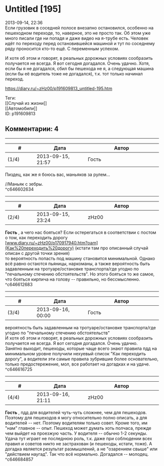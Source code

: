 Untitled [195]
==============

  
2013-09-14, 22:36  
 Если грузовик в соседней полосе внезапно остановился, особенно на пешеходном переходе, то, наверное, это не просто так. Об этом уже много писали где ни попадя и даже видео на я-трубе есть. Человек идёт по переходу перед остановившейся машиной и тут по соседнему ряду проносится кто-то ещё. С переменным успехом.   
   
 И хотя об этом и говорят, в реальных дорожных условиях сообразить получается не всегда. Я вот сегодня догадался. Очень удачно. Хотя, если бы я не догадался, сбил бы пешехода не я, а следующая машина (если бы её водитель тоже не догадался), т.к. тот только начинал переход.   
  
<https://diary.ru/~zHz00/p191609813_untitled-195.htm>  
  
Теги:  
[[Случай из жизни]]  
[[Автомобили]]  
ID: p191609813  


Комментарии: 4
--------------

  


---



|         #         |              Дата              |                     Автор                     |           ID           |
| --- | --- | --- | --- |
| (1/4) | 2013-09-15, 21:57 | Гость | c646602634 |

  
 Пиздец, как же я боюсь вас, маньяков за рулем...   
   
 //Маньяк с зебры.   
 ^c646602634

---



|         #         |              Дата              |                     Автор                     |           ID           |
| --- | --- | --- | --- |
| (2/4) | 2013-09-15, 23:24 | zHz00 | c646612683 |

  
  **Гость**  , а чего нас бояться? Если остерегаться в соответствии с постом о том, как переходить дорогу   
  [www.diary.ru/~zHz00/p170917940.htm?oam](Как%20переходить%20дорогу)  (кстати там про описанный случай описан с другой точки зрения)   
 то вероятность попасть под машину становится минимальной. Однако всё равно остаются пьяницы, наркоманы, а также вероятность быть задавленным на тротуаре/остановке транспорта/где угодно по "печальному стечению обстоятельств". Но этого бояться то же самое, что бояться кирпича на голову -- правильно, но бессмысленно.   
 ^c646612683

---



|         #         |              Дата              |                     Автор                     |           ID           |
| --- | --- | --- | --- |
| (3/4) | 2013-09-16, 00:00 | Гость | c646616725 |

  
  вероятность быть задавленным на тротуаре/остановке транспорта/где угодно по "печальному стечению обстоятельств"    
  И хотя об этом и говорят, в реальных дорожных условиях сообразить получается не всегда. Я вот сегодня догадался. Очень удачно.    
 Занятно выходит, пешеходы, которые чаще всего знают правила пдд на минимальном уровне получили нехуевый список "Как переходить дорогу", а водители эти самые правила зубрившие более основательно, только предостережение, мол, все работает на догадках и на удаче.   
 ^c646616725

---



|         #         |              Дата              |                     Автор                     |           ID           |
| --- | --- | --- | --- |
| (4/4) | 2013-09-16, 21:11 | zHz00 | c646684857 |

  
  **Гость**  , пдд для водителей чуть-чуть сложнее, чем для пешеходов. Поэтому для пешеходов я могу относительно полно описать, а для водителей -- нет. Поэтому водителям только совет. Кроме того, им "нам" главное -- опыт. Пешеход может думать хоть полчаса, прежде чем выйдет на проезжую часть. У водителя -- обычно 1-2 секунды. Удача тут играет не последнюю роль, т.к. даже при соблюдении всех правил и советов никто не застрахован (и пешеходы, кстати, тоже). А догадка является результат размышлений, а не "озарением свыше" или "действием наугад". Так что всё нормально. Догадался -- молодец.   
 ^c646684857